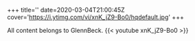 +++
title=''
date=2020-03-04T21:00:45Z
cover='https://i.ytimg.com/vi/xnK_jZ9-Bo0/hqdefault.jpg'
+++

All content belongs to GlennBeck.
{{< youtube xnK_jZ9-Bo0 >}}
